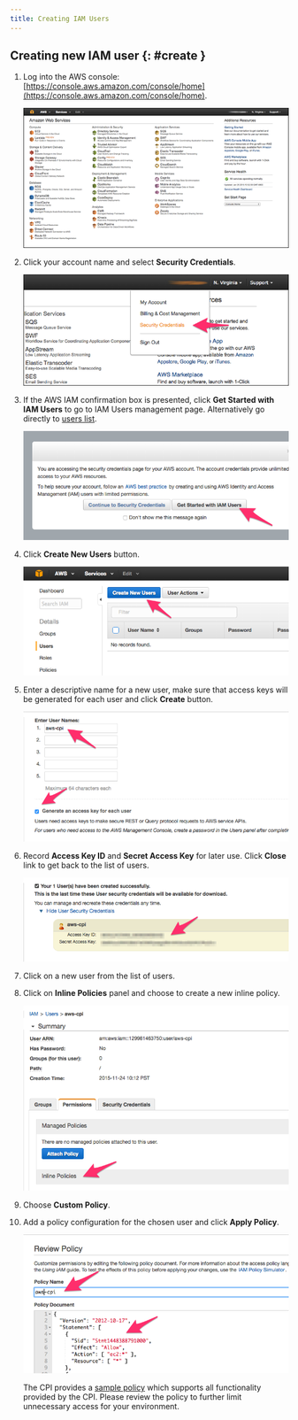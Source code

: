 ```yaml
---
title: Creating IAM Users
---
```


## Creating new IAM user {: #create }

1. Log into the AWS console: [https://console.aws.amazon.com/console/home](https://console.aws.amazon.com/console/home).

    ![image](images/deploy-microbosh-to-aws/account-dashboard.png)

1. Click your account name and select **Security Credentials**.

    ![image](images/deploy-microbosh-to-aws/security-credentials-menu.png)

1. If the AWS IAM confirmation box is presented, click **Get Started with IAM Users** to go to IAM Users management page. Alternatively go directly to [users list](https://console.aws.amazon.com/iam/home#users).

    ![image](images/deploy-microbosh-to-aws/iam-modal.png)

1. Click **Create New Users** button.

    ![image](images/deploy-microbosh-to-aws/list-iam-users.png)

1. Enter a descriptive name for a new user, make sure that access keys will be generated for each user and click **Create** button.

    ![image](images/deploy-microbosh-to-aws/create-iam-users.png)

1. Record **Access Key ID** and **Secret Access Key** for later use. Click **Close** link to get back to the list of users.

    ![image](images/deploy-microbosh-to-aws/get-iam-creds.png)

1. Click on a new user from the list of users.

1. Click on **Inline Policies** panel and choose to create a new inline policy.

    ![image](images/deploy-microbosh-to-aws/attach-iam-policy.png)

1. Choose **Custom Policy**.

1. Add a policy configuration for the chosen user and click **Apply Policy**.

    ![image](images/deploy-microbosh-to-aws/add-iam-inline-policy.png)

    The CPI provides a [sample policy](https://github.com/cloudfoundry-incubator/bosh-aws-cpi-release/blob/master/docs/iam-policy.json) which supports all functionality provided by the CPI. Please review the policy to further limit unnecessary access for your environment.
